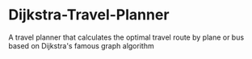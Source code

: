 # Dijkstra-Travel-Planner
A travel planner that calculates the optimal travel route by plane or bus based on Dijkstra's famous graph algorithm
